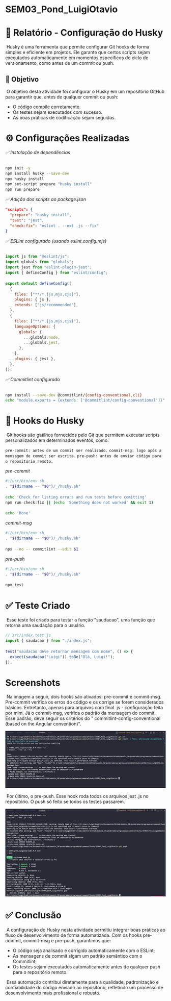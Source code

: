 # SEM03_Pond_LuigiOtavio

# 📄 Relatório - Configuração do Husky
&nbsp;Husky é uma ferramenta que permite configurar Git hooks de forma simples e eficiente em projetos. Ele garante que certos scripts sejam executados automaticamente em momentos específicos do ciclo de versionamento, como antes de um commit ou push.

## 🧠 Objetivo
&nbsp;O objetivo desta atividade foi configurar o Husky em um repositório GitHub para garantir que, antes de qualquer commit ou push:

- O código compile corretamente.
- Os testes sejam executados com sucesso.
- As boas práticas de codificação sejam seguidas.

# ⚙️ Configurações Realizadas
*✅ Instalação de dependências*

``` sh

npm init -y
npm install husky --save-dev
npx husky install
npm set-script prepare "husky install"
npm run prepare

```

*✅ Adição dos scripts ao package.json*
``` json
"scripts": {
  "prepare": "husky install",
  "test": "jest",
  "check:fix": "eslint . --ext .js --fix"
}

```

*✅ ESLint configurado (usando eslint.config.mjs)*
``` js

import js from "@eslint/js";
import globals from "globals";
import jest from "eslint-plugin-jest";
import { defineConfig } from "eslint/config";

export default defineConfig([
  {
    files: ["**/*.{js,mjs,cjs}"],
    plugins: { js },
    extends: ["js/recommended"],
  },
  {
    files: ["**/*.{js,mjs,cjs}"],
    languageOptions: {
      globals: {
        ...globals.node,
        ...globals.jest,
      },
    },
    plugins: { jest },
  },
]);


```

*✅ Commitlint configurado*
``` sh

npm install --save-dev @commitlint/{config-conventional,cli}
echo "module.exports = {extends: ['@commitlint/config-conventional']}" > commitlint.config.js

```

# 🧪 Hooks do Husky
&nbsp;Git hooks são gatilhos fornecidos pelo Git que permitem executar scripts personalizados em determinados eventos, como:

`pre-commit: antes de um commit ser realizado.`
`commit-msg: logo após a mensagem de commit ser escrita.`
`pre-push: antes de enviar código para o repositório remoto.`

*pre-commit*
``` sh
#!/usr/bin/env sh
. "$(dirname -- "$0")/_/husky.sh"

echo 'Check for listing errors and run tests before comitting'
npm run check:fix || (echo 'Something does not worked' && exit 1)

echo 'Done'
```

*commit-msg*
``` sh
#!/usr/bin/env sh
. "$(dirname -- "$0")/_/husky.sh"

npx --no -- commitlint --edit $1
```

*pre-push*
``` sh
#!/usr/bin/env sh
. "$(dirname -- "$0")/_/husky.sh"

npm test

```

# ✅ Teste Criado
&nbsp;Esse teste foi criado para testar a função "saudacao", uma função que retorna uma saudação para o usuário.

``` js
// src/index.test.js
import { saudacao } from "./index.js";

test("saudacao deve retornar mensagem com nome", () => {
  expect(saudacao("Luigi")).toBe("Olá, Luigi!");
});
```

# Screenshots

&nbsp;Na imagem a seguir, dois hooks são ativados: pre-commit e commit-msg. Pre-commit verifica os erros do código e os corrige se forem considerados básicos. Entretanto, apenas para arquivos com final .js - configuração feita por mim. Já o commit-msg, verifica o padrão da mensagem do commit. Esse padrão, deve seguir os critérios do " commitlint-config-conventional (based on the Angular convention)".

![alt text](image.png)

&nbsp;Por último, o pre-push. Esse hook roda todos os arquivos jest .js no repositório. O push só feito se todos os testes passarem.

![alt text](image-1.png)

# ✅ Conclusão
&nbsp;A configuração do Husky nesta atividade permitiu integrar boas práticas ao fluxo de desenvolvimento de forma automatizada. Com os hooks pre-commit, commit-msg e pre-push, garantimos que:

- O código seja analisado e corrigido automaticamente com o ESLint;
- As mensagens de commit sigam um padrão semântico com o Commitlint;
- Os testes sejam executados automaticamente antes de qualquer push para o repositório remoto.

&nbsp;Essa automação contribui diretamente para a qualidade, padronização e confiabilidade do código enviado ao repositório, refletindo um processo de desenvolvimento mais profissional e robusto.